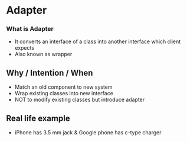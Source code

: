 # Adapter 

### What is Adapter 
- It converts an interface of a class into another interface which client expects 
- Also known as wrapper

## Why / Intention / When 
- Match an old component to new system
- Wrap existing classes into new interface
- NOT to modify existing classes but introduce adapter

## Real life example 
- iPhone has 3.5 mm jack & Google phone has c-type charger

